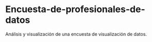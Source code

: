 # Encuesta-de-profesionales-de-datos
Análisis y visualización de una encuesta de visualización de datos.
